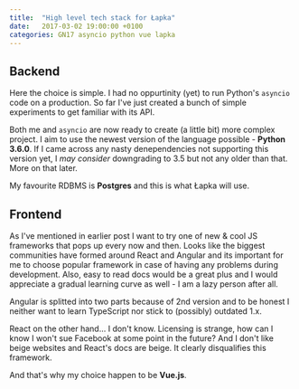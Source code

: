 ```yaml
---
title:  "High level tech stack for Łapka"
date:   2017-03-02 19:00:00 +0100
categories: GN17 asyncio python vue lapka
---
```


## Backend

Here the choice is simple. I had no oppurtinity (yet) to run Python's `asyncio`
code on a production. So far I've just created a bunch of simple experiments to
get familiar with its API.

Both me and `asyncio` are now ready to create (a little bit) more complex
project. I aim to use the newest version of the language possible - **Python
3.6.0**. If I came across any nasty denependencies not supporting this version
yet, I _may consider_ downgrading to 3.5 but not any older than that. More on
that later.

My favourite RDBMS is **Postgres** and this is what Łapka will use.

## Frontend

As I've mentioned in earlier post I want to try one of new & cool JS frameworks
that pops up every now and then. Looks like the biggest communities have formed
around React and Angular and its important for me to choose popular framework
in case of having any problems during development. Also, easy to read docs
would be a great plus and I would appreciate a gradual learning curve as well -
I am a lazy person after all.

Angular is splitted into two parts because of 2nd version and to be honest I
neither want to learn TypeScript nor stick to (possibly) outdated 1.x.

React on the other hand... I don't know. Licensing is strange, how can I know
I won't sue Facebook at some point in the future? And I don't like beige
websites and React's docs are beige. It clearly disqualifies this framework.

And that's why my choice happen to be **Vue.js**.
